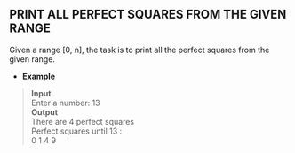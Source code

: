 ## PRINT ALL PERFECT SQUARES FROM THE GIVEN RANGE   

Given a range [0, n], the task is to print all the perfect squares from the given range.   

* **Example**  

> **Input**   
> Enter a number: 13   
>  **Output**   
> There are 4 perfect squares   
> Perfect squares until  13 :   
> 0 1 4 9   
